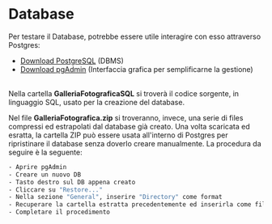 # Database

Per testare il Database, potrebbe essere utile interagire con esso attraverso Postgres:
- [Download PostgreSQL](https://www.postgresql.org/download/) (DBMS)
- [Download pgAdmin](https://www.pgadmin.org/download/) (Interfaccia grafica per semplificarne la gestione)

\
Nella cartella **GalleriaFotograficaSQL** si troverà il codice sorgente, in linguaggio SQL, usato per la creazione del database.

Nel file **GalleriaFotografica.zip** si troveranno, invece, una serie di files compressi ed estrapolati dal database già creato. Una volta scaricata ed
esratta, la cartella ZIP può essere usata all'interno di Postgres per ripristinare il database senza doverlo creare manualmente. La procedura da seguire è la seguente:

```bash
- Aprire pgAdmin
- Creare un nuovo DB
- Tasto destro sul DB appena creato
- Cliccare su "Restore..."
- Nella sezione "General", inserire "Directory" come format
- Recuperare la cartella estratta precedentemente ed inserirla come filename
- Completare il procedimento
```

